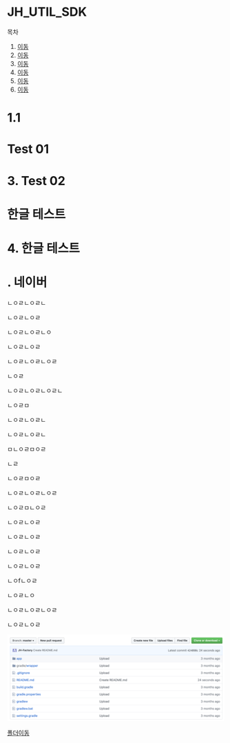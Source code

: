 # JH_UTIL_SDK

목차

1.  [이동](#1)
2. [이동](#test-01)
3. [이동](#3-test-02)
4. [이동](#한글-테스트)
5. [이동](#4-한글-테스트)
6.  [이동](#-네이버)





# 1.1













# Test 01









# 3. Test 02







# 한글 테스트







# 4. 한글 테스트





# . 네이버

ㄴㅇㄹㄴㅇㄹㄴ

ㄴㅇㄹㄴㅇㄹ

ㄴㅇㄹㄴㅇㄹㄴㅇ

ㄴㅇㄹㄴㅇㄹ

ㄴㅇㄹㄴㅇㄹㄴㅇㄹ

ㄴㅇㄹ

ㄴㅇㄹㄴㅇㄹㄴㅇㄹㄴ



ㄴㅇㄹㅁ

ㄴㅇㄹㄴㅇㄹㄴ

ㄴㅇㄹㄴㅇㄹㄴ

ㅁㄴㅇㄹㅁㅇㄹ

ㄴㄹ

ㄴㅇㄹㅁㅇㄹ

ㄴㅇㄹㄴㅇㄹㄴㅇㄹ

ㄴㅇㄹㅁㄴㅇㄹ

ㄴㅇㄹㄴㅇㄹ

ㄴㅇㄹㄴㅇㄹ

ㄴㅇㄹㄴㅇㄹ

ㄴㅇㄹㄴㅇㄹ

ㄴㅇfㄴㅇㄹ

ㄴㅇㄹㄴㅇ

ㄴㅇㄹㄴㅇㄹㄴㅇㄹ

ㄴㅇㄹㄴㅇㄹ







![ex_screenshot](./img/1.png)



[폴더이동](./img)

